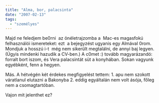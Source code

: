 ```yaml
---
title: "Alma, bor, palacsinta"
date: "2007-02-13"
tags: 
  - "személyes"
---
```


Majd ne feledjem be0rni  az önéletrajzomba a  Mac-es magasfokú felhasználói ismereteket: ezt  a bejegyzést ugyanis egy Almával 0rom.  Mondjuk a hosszú i-t  még nem sikerült megtalálni, de annyi baj legyen. (Úgyis mindenki hazudik a CV-ben.) A c0met :) tovább magyarázandó: forralt bort iszom, és Vera palacsintát süt a konyhában. Sokan vagyunk egyébként, fenn a hegyen.

Más. A hétvégén két érdekes megfigyelést tettem: 1. apu nem szokott váratlanul elutazni a Bakonyba 2. eddig egyáltalán nem volt ásója, főleg nem a csomagtartóban.

Vajon mit jelenthet ez?
